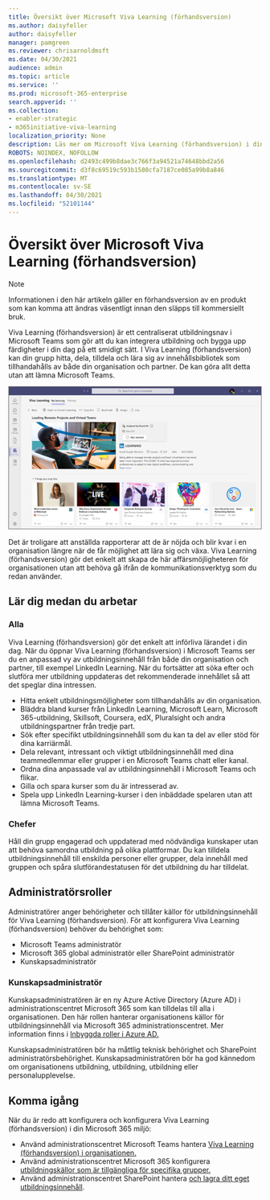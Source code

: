 ```yaml
---
title: Översikt över Microsoft Viva Learning (förhandsversion)
ms.author: daisyfeller
author: daisyfeller
manager: pamgreen
ms.reviewer: chrisarnoldmsft
ms.date: 04/30/2021
audience: admin
ms.topic: article
ms.service: ''
ms.prod: microsoft-365-enterprise
search.appverid: ''
ms.collection:
- enabler-strategic
- m365initiative-viva-learning
localization_priority: None
description: Läs mer om Microsoft Viva Learning (förhandsversion) i din Microsoft 365 miljö.
ROBOTS: NOINDEX, NOFOLLOW
ms.openlocfilehash: d2493c499b8dae3c766f3a94521a74648bbd2a56
ms.sourcegitcommit: d3f8c69519c593b1580cfa7187ce085a99b8a846
ms.translationtype: MT
ms.contentlocale: sv-SE
ms.lasthandoff: 04/30/2021
ms.locfileid: "52101144"
---
```

# <a name="overview-of-microsoft-viva-learning-preview"></a>Översikt över Microsoft Viva Learning (förhandsversion) 

> [!NOTE]
> Informationen i den här artikeln gäller en förhandsversion av en produkt som kan komma att ändras väsentligt innan den släpps till kommersiellt bruk. 

Viva Learning (förhandsversion) är ett centraliserat utbildningsnav i Microsoft Teams som gör att du kan integrera utbildning och bygga upp färdigheter i din dag på ett smidigt sätt. I Viva Learning (förhandsversion) kan din grupp hitta, dela, tilldela och lära sig av innehållsbibliotek som tillhandahålls av både din organisation och partner. De kan göra allt detta utan att lämna Microsoft Teams.

   ![Skärmbild av startsidan för Viva Learning (förhandsversion) i Teams.](../media/learning/learning-home-teams.png)
 
Det är troligare att anställda rapporterar att de är nöjda och blir kvar i en organisation längre när de får möjlighet att lära sig och växa. Viva Learning (förhandsversion) gör det enkelt att skapa de här affärsmöjligheteren för organisationen utan att behöva gå ifrån de kommunikationsverktyg som du redan använder.

## <a name="learn-while-working"></a>Lär dig medan du arbetar

### <a name="everyone"></a>Alla

Viva Learning (förhandsversion) gör det enkelt att införliva lärandet i din dag. När du öppnar Viva Learning (förhandsversion) i Microsoft Teams ser du en anpassad vy av utbildningsinnehåll från både din organisation och partner, till exempel LinkedIn Learning. När du fortsätter att söka efter och slutföra mer utbildning uppdateras det rekommenderade innehållet så att det speglar dina intressen.

- Hitta enkelt utbildningsmöjligheter som tillhandahålls av din organisation.
- Bläddra bland kurser från LinkedIn Learning, Microsoft Learn, Microsoft 365-utbildning, Skillsoft, Coursera, edX, Pluralsight och andra utbildningspartner från tredje part.
- Sök efter specifikt utbildningsinnehåll som du kan ta del av eller stöd för dina karriärmål.
- Dela relevant, intressant och viktigt utbildningsinnehåll med dina teammedlemmar eller grupper i en Microsoft Teams chatt eller kanal.
- Ordna dina anpassade val av utbildningsinnehåll i Microsoft Teams och flikar.
- Gilla och spara kurser som du är intresserad av.
- Spela upp LinkedIn Learning-kurser i den inbäddade spelaren utan att lämna Microsoft Teams.

### <a name="managers"></a>Chefer

Håll din grupp engagerad och uppdaterad med nödvändiga kunskaper utan att behöva samordna utbildning på olika plattformar. Du kan tilldela utbildningsinnehåll till enskilda personer eller grupper, dela innehåll med gruppen och spåra slutförandestatusen för det utbildning du har tilldelat.

## <a name="admin-roles"></a>Administratörsroller

Administratörer anger behörigheter och tillåter källor för utbildningsinnehåll för Viva Learning (förhandsversion). För att konfigurera Viva Learning (förhandsversion) behöver du behörighet som:

- Microsoft Teams administratör
- Microsoft 365 global administratör eller SharePoint administratör
- Kunskapsadministratör

### <a name="knowledge-admin"></a>Kunskapsadministratör

Kunskapsadministratören är en ny Azure Active Directory (Azure AD) i administrationscentret Microsoft 365 som kan tilldelas till alla i organisationen. Den här rollen hanterar organisationens källor för utbildningsinnehåll via Microsoft 365 administrationscentret. Mer information finns i [Inbyggda roller i Azure AD.](/azure/active-directory/roles/permissions-reference#knowledge-administrator)

Kunskapsadministratören bör ha måttlig teknisk behörighet och SharePoint administratörsbehörighet. Kunskapsadministratören bör ha god kännedom om organisationens utbildning, utbildning, utbildning eller personalupplevelse.

## <a name="get-started"></a>Komma igång

När du är redo att konfigurera och konfigurera Viva Learning (förhandsversion) i din Microsoft 365 miljö:

- Använd administrationscentret Microsoft Teams hantera [Viva Learning (förhandsversion) i organisationen.](set-up-teams-admin-center.md)
- Använd administrationscentret Microsoft 365 konfigurera [utbildningskällor som är tillgängliga för specifika grupper.](content-sources-365-admin-center.md)
- Använd administrationscentret SharePoint hantera [och lagra ditt eget utbildningsinnehåll](configure-sharepoint-content-source.md).





